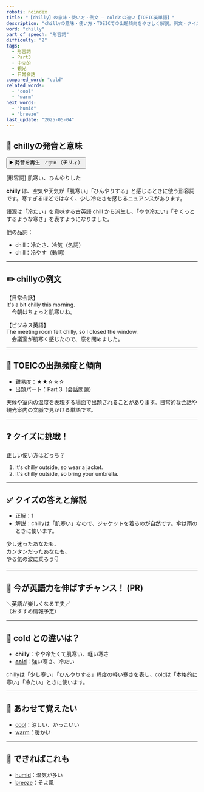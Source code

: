 ```yaml
---
robots: noindex
title: "【chilly】の意味・使い方・例文 ― coldとの違い【TOEIC英単語】"
description: "chillyの意味・使い方・TOEICでの出題傾向をやさしく解説。例文・クイズ付きでcoldとの違いもわかりやすく学べます。"
word: "chilly"
part_of_speech: "形容詞"
difficulty: "2"
tags:
  - 形容詞
  - Part3
  - 中立的
  - 観光
  - 日常会話
compared_word: "cold"
related_words:
  - "cool"
  - "warm"
next_words:
  - "humid"
  - "breeze"
last_update: "2025-05-04"
---
```


## 🔰 chillyの発音と意味

<button class="play-audio" onclick="playTTS('chilly')">
  <span class="play-audio-main">
    ▶️ 発音を再生　/ˈtʃɪli/
  </span>
  <span class="play-audio-sub">
    （チリィ）
  </span>
</button>

[形容詞] 肌寒い、ひんやりした

**chilly** は、空気や天気が「肌寒い」「ひんやりする」と感じるときに使う形容詞です。寒すぎるほどではなく、少し冷たさを感じるニュアンスがあります。

語源は「冷たい」を意味する古英語 chill から派生し、「やや冷たい」「ぞくっとするような寒さ」を表すようになりました。

他の品詞：  
- chill：冷たさ、冷気（名詞）
- chill：冷やす（動詞）

---

## ✏️ chillyの例文

【日常会話】  
It's a bit chilly this morning.  
　今朝はちょっと肌寒いね。

【ビジネス英語】  
The meeting room felt chilly, so I closed the window.  
　会議室が肌寒く感じたので、窓を閉めました。

---

## 🎯 TOEICの出題頻度と傾向

- 難易度：★★☆☆☆
- 出題パート：Part 3（会話問題）

天候や室内の温度を表現する場面で出題されることがあります。日常的な会話や観光案内の文脈で見かける単語です。

---

## ❓ クイズに挑戦！

正しい使い方はどっち？

1. It's chilly outside, so wear a jacket.  
2. It's chilly outside, so bring your umbrella.

---

## ✅ クイズの答えと解説

- 正解：**1**
- 解説：chillyは「肌寒い」なので、ジャケットを着るのが自然です。傘は雨のときに使います。

少し迷ったあなたも、  
カンタンだったあなたも、  
やる気の波に乗ろう👇️

---

## 🚀 今が英語力を伸ばすチャンス！ (PR)

<div class="info-center">
＼英語が楽しくなる工夫／<br>  
（おすすめ情報予定）
</div>

---

## 🤔  cold との違いは？

- **chilly**：やや冷たくて肌寒い、軽い寒さ
- **[cold](/word/cold/)**：強い寒さ、冷たい

chillyは「少し寒い」「ひんやりする」程度の軽い寒さを表し、coldは「本格的に寒い」「冷たい」ときに使います。

---

## 🧩 あわせて覚えたい

- [cool](/word/cool/)：涼しい、かっこいい
- [warm](/word/warm/)：暖かい

---

## 📖 できればこれも

- [humid](/word/humid/)：湿気が多い
- [breeze](/word/breeze/)：そよ風

<!-- cvid: aid37_bid25 -->
